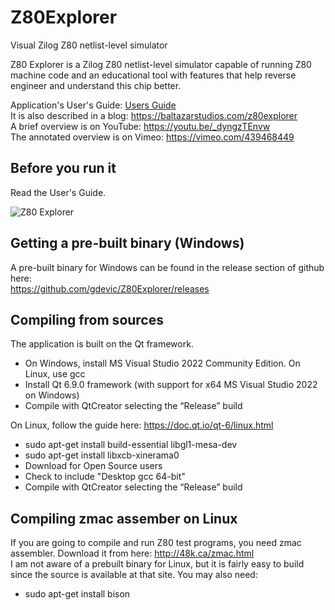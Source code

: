# Z80Explorer
Visual Zilog Z80 netlist-level simulator

Z80 Explorer is a Zilog Z80 netlist-level simulator capable of running Z80 machine code and an educational tool with features that help reverse engineer and understand this chip better.

Application's User's Guide: [Users Guide](https://gdevic.github.io/Z80Explorer)
<br>
It is also described in a blog: https://baltazarstudios.com/z80explorer
<br>
A brief overview is on YouTube: https://youtu.be/_dyngzTEnvw
<br>
The annotated overview is on Vimeo: https://vimeo.com/439468449

## Before you run it

Read the User's Guide.<br>

![Z80 Explorer](https://baltazarstudios.com/wp-content/uploads/2020/07/z80explorer-app.png)

## Getting a pre-built binary (Windows)

A pre-built binary for Windows can be found in the release section of github here:<br>
https://github.com/gdevic/Z80Explorer/releases

## Compiling from sources

The application is built on the Qt framework.

* On Windows, install MS Visual Studio 2022 Community Edition. On Linux, use gcc
* Install Qt 6.9.0 framework (with support for x64 MS Visual Studio 2022 on Windows)
* Compile with QtCreator selecting the “Release” build

On Linux, follow the guide here: https://doc.qt.io/qt-6/linux.html
* sudo apt-get install build-essential libgl1-mesa-dev
* sudo apt-get install libxcb-xinerama0
* Download for Open Source users
* Check to include "Desktop gcc 64-bit"
* Compile with QtCreator selecting the “Release” build

## Compiling zmac assember on Linux

If you are going to compile and run Z80 test programs, you need zmac assembler. Download it from here: http://48k.ca/zmac.html<br>
I am not aware of a prebuilt binary for Linux, but it is fairly easy to build since the source is available at that site. You may also need:
* sudo apt-get install bison
